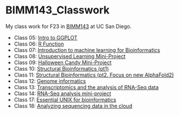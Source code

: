 # BIMM143_Classwork
My class work for F23 in [BIMM143](https://bioboot.github.io/bimm143_F23/) at UC San Diego.

- Class 05: [Intro to GGPLOT](https://github.com/jesus-e-calderon/BIMM143_GITHUB/blob/main/class05/Class5.md)
- Class 06: [R Function](https://github.com/jesus-e-calderon/BIMM143_GITHUB/blob/main/Class%2006/Class6inlab.md)
- Class 07: [Introduction to machine learning for Bioinformatics](https://github.com/jesus-e-calderon/BIMM143_GITHUB/blob/main/Class%2007/inlabclass07%20copy.md)
- Class 08: [Unsupervised Learning Mini-Project]()
- Class 09: [Halloween Candy Mini-Project]()
- Class 10: [Structural Bioinformatics (pt1)]()
- Class 11: [Structural Bioinformatics (pt2. Focus on new AlphaFold2)]()
- Class 12: [Genome informatics](https://github.com/jesus-e-calderon/BIMM143_GITHUB/blob/main/Class%2012/JESUSwk2_homework.pdf)
- Class 13: [Transcriptomics and the analysis of RNA-Seq data]()
- Class 14: [RNA-Seq analysis mini-project](https://github.com/jesus-e-calderon/BIMM143_GITHUB/blob/main/Class%2014/InLABClass14.pdf)
- Class 17: [Essential UNIX for bioinformatics]()
- Class 18: [Analyzing sequencing data in the cloud]()
